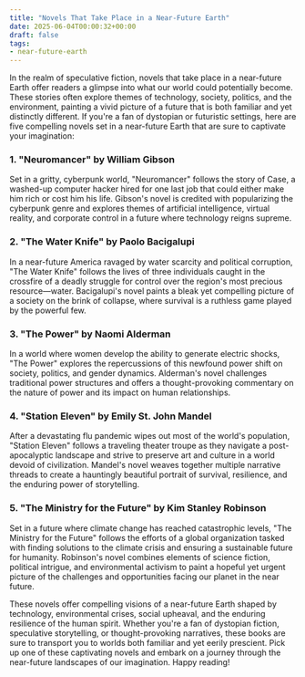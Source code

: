 ```yaml
---
title: "Novels That Take Place in a Near-Future Earth"
date: 2025-06-04T00:00:32+00:00
draft: false
tags: 
- near-future-earth
---
```


In the realm of speculative fiction, novels that take place in a near-future Earth offer readers a glimpse into what our world could potentially become. These stories often explore themes of technology, society, politics, and the environment, painting a vivid picture of a future that is both familiar and yet distinctly different. If you're a fan of dystopian or futuristic settings, here are five compelling novels set in a near-future Earth that are sure to captivate your imagination:

### 1. "Neuromancer" by William Gibson

Set in a gritty, cyberpunk world, "Neuromancer" follows the story of Case, a washed-up computer hacker hired for one last job that could either make him rich or cost him his life. Gibson's novel is credited with popularizing the cyberpunk genre and explores themes of artificial intelligence, virtual reality, and corporate control in a future where technology reigns supreme.

### 2. "The Water Knife" by Paolo Bacigalupi

In a near-future America ravaged by water scarcity and political corruption, "The Water Knife" follows the lives of three individuals caught in the crossfire of a deadly struggle for control over the region's most precious resource—water. Bacigalupi's novel paints a bleak yet compelling picture of a society on the brink of collapse, where survival is a ruthless game played by the powerful few.

### 3. "The Power" by Naomi Alderman

In a world where women develop the ability to generate electric shocks, "The Power" explores the repercussions of this newfound power shift on society, politics, and gender dynamics. Alderman's novel challenges traditional power structures and offers a thought-provoking commentary on the nature of power and its impact on human relationships.

### 4. "Station Eleven" by Emily St. John Mandel

After a devastating flu pandemic wipes out most of the world's population, "Station Eleven" follows a traveling theater troupe as they navigate a post-apocalyptic landscape and strive to preserve art and culture in a world devoid of civilization. Mandel's novel weaves together multiple narrative threads to create a hauntingly beautiful portrait of survival, resilience, and the enduring power of storytelling.

### 5. "The Ministry for the Future" by Kim Stanley Robinson

Set in a future where climate change has reached catastrophic levels, "The Ministry for the Future" follows the efforts of a global organization tasked with finding solutions to the climate crisis and ensuring a sustainable future for humanity. Robinson's novel combines elements of science fiction, political intrigue, and environmental activism to paint a hopeful yet urgent picture of the challenges and opportunities facing our planet in the near future.

These novels offer compelling visions of a near-future Earth shaped by technology, environmental crises, social upheaval, and the enduring resilience of the human spirit. Whether you're a fan of dystopian fiction, speculative storytelling, or thought-provoking narratives, these books are sure to transport you to worlds both familiar and yet eerily prescient. Pick up one of these captivating novels and embark on a journey through the near-future landscapes of our imagination. Happy reading!